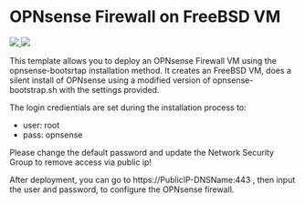 # OPNsense Firewall on FreeBSD VM

<a href="https://portal.azure.com/#create/Microsoft.Template/uri/https%3A%2F%2Fraw.githubusercontent.com%2FAzure%2Fazure-quickstart-templates%2Fmaster%2Fopnsense-freebsd%2Fazuredeploy.json" target="_blank">
    <img src="http://azuredeploy.net/deploybutton.png"/>
</a>
<a href="http://armviz.io/#/?load=https%3A%2F%2Fraw.githubusercontent.com%2FAzure%2Fazure-quickstart-templates%2Fmaster%2Fopnsense-freebsd%2Fazuredeploy.json" target="_blank">
    <img src="http://armviz.io/visualizebutton.png"/>
</a>

This template allows you to deploy an OPNsense Firewall VM using the opnsense-bootsrtap installation method. It creates an FreeBSD VM, does a silent install of OPNsense using a modified version of opnsense-bootstrap.sh with the settings provided.

The login credientials are set during the installation process to:
* user: root
* pass: opnsense

Please change the default password and update the Network Security Group to remove access via public ip!

After deployment, you can go to https://PublicIP-DNSName:443 , then input the user and password, to configure the OPNsense firewall.